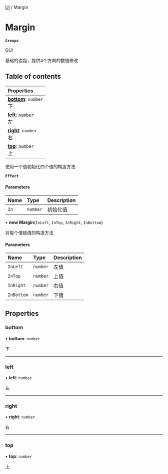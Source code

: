[UI](../modules/UI.UI.md) / Margin

# Margin <Badge type="tip" text="Class" /> <Score text="Margin" />

**`Groups`**

GUI

基础的边距，提供4个方向的数值修改

## Table of contents

| Properties |
| :-----|
| **[bottom](UI.Margin.md#bottom)**: `number` <br> 下|
| **[left](UI.Margin.md#left)**: `number` <br> 左|
| **[right](UI.Margin.md#right)**: `number` <br> 右|
| **[top](UI.Margin.md#top)**: `number` <br> 上|

使用一个值初始化四个值的构造方法

**`Effect`**


#### Parameters

| Name | Type | Description |
| :------ | :------ | :------ |
| `In` | `number` | 初始化值 |

• **new Margin**(`InLeft`, `InTop`, `InRight`, `InBottom`)

对每个值赋值的构造方法

#### Parameters

| Name | Type | Description |
| :------ | :------ | :------ |
| `InLeft` | `number` | 左值 |
| `InTop` | `number` | 上值 |
| `InRight` | `number` | 右值 |
| `InBottom` | `number` | 下值 |

## Properties

### bottom <Score text="bottom" /> 

• **bottom**: `number`

下

___

### left <Score text="left" /> 

• **left**: `number`

左

___

### right <Score text="right" /> 

• **right**: `number`

右

___

### top <Score text="top" /> 

• **top**: `number`

上
